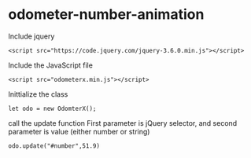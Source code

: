 # odometer-number-animation

Include jquery
```
<script src="https://code.jquery.com/jquery-3.6.0.min.js"></script>
```

Include the JavaScript file
```
<script src="odometerx.min.js"></script>
```

Inittialize the class
```
let odo = new OdomterX();
```

call the update function
First parameter is jQuery selector, and second parameter is value (either number or string)
```
odo.update("#number",51.9)
```
